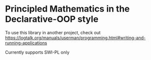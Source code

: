 
# Principled Mathematics in the Declarative-OOP style

To use this library in another project, check out 
https://logtalk.org/manuals/userman/programming.html#writing-and-running-applications

Currently supports SWI-PL only

